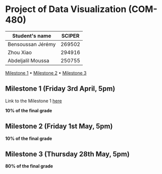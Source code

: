 # Project of Data Visualization (COM-480)

| Student's name    | SCIPER |
| ----------------- | ------ |
| Bensoussan Jérémy | 269502 |
| Zhou Xiao         | 294916 |
| Abdeljalil Moussa | 250755 |


[Milestone 1](#milestone-1-friday-3rd-april-5pm) • [Milestone 2](#milestone-2-friday-1st-may-5pm) • [Milestone 3](#milestone-3-thursday-28th-may-5pm)

## Milestone 1 (Friday 3rd April, 5pm)

Link to the Milestone 1 [here](./Milestone-reports/milestone1.md)

**10% of the final grade**


## Milestone 2 (Friday 1st May, 5pm)

**10% of the final grade**




## Milestone 3 (Thursday 28th May, 5pm)

**80% of the final grade**

